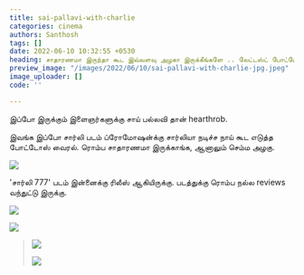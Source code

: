 ```yaml
---
title: sai-pallavi-with-charlie
categories: cinema
authors: Santhosh
tags: []
date: 2022-06-10 10:32:55 +0530
heading: சாதாரணமா இருந்தா கூட இவ்வளவு அழகா இருக்கீங்களே .. லேட்டஸ்ட் போட்டோஸ் ட்ரெண்டிங்..!
preview_image: "/images/2022/06/10/sai-pallavi-with-charlie-jpg.jpeg"
image_uploader: []
code: ''

---
```

இப்போ இருக்கும் இளைஞர்களுக்கு சாய் பல்லவி தான் hearthrob.

இவங்க இப்போ சார்லி  படம் ப்ரோமோஷன்க்கு சார்லியா நடிச்ச நாய் கூட எடுத்த போட்டோஸ் வைரல். ரொம்ப சாதாரணமா இருக்காங்க, ஆனாலும் செம்ம அழகு.

![](/images/2022/06/10/sai-pallavi-charlie-4-jpg.jpeg)

'சார்லி 777' படம் இன்னைக்கு ரிலீஸ் ஆகியிருக்கு. படத்துக்கு ரொம்ப நல்ல reviews வந்துட்டு இருக்கு.

![](/images/2022/06/10/sai-pallavi-charlie-3-jpg.jpeg)

![](/images/2022/06/10/sai-pallavi-charlie-2-jpg.jpeg)

> ![](/images/2022/06/10/sai-pallavi-charlie-5-jpg.jpeg)
>
> ![](/images/2022/06/10/sai-pallavi-charlie-1-jpg.jpeg)
